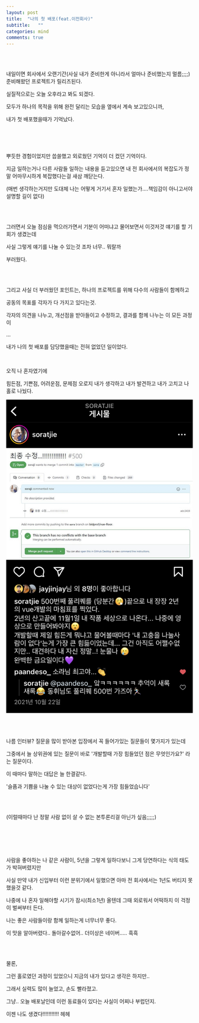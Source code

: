```yaml
---
layout: post
title:  "나의 첫 배포(feat.이전회사)"
subtitle:   ""
categories: mind
comments: true
---
```




<br>

<br>

내일이면 회사에서 오랜기간(사실 내가 준비한게 아니라서 얼마나 준비했는지 멀름;;;;) 준비해왔던 프로젝트가 릴리즈된다.

실질적으로는 오늘 오후라고 봐도 되겠다.

모두가 하나의 목적을 위해 완전 달리는 모습을 옆에서 계속 보고있으니까,

내가 첫 배포했을때가 기억났다. 

<br>

<br>

<br>

뿌듯한 경험이었지만 씁쓸했고 외로웠던 기억이 더 컸던 기억이다.

지금 일하는거나 다른 사람들 일하는 내용을 듣고있으면 내 전 회사에서의 복잡도가 정말 어마무시하게 복잡했다는걸 새삼 깨닫는다.

(매번 생각하는거지만 도대체 나는 어떻게 거기서 혼자 일했는가....책임감이 아니고서야 설명할 길이 없다)

<br>

<br>

그러면서 오늘 점심을 먹으러가면서 기분이 어떠냐고 물어보면서 이것저것 얘기를 할 기회가 생겼는데

사실 그렇게 얘기를 나눌 수 있는것 조차 너무.. 뭐랄까

부러웠다.

<br>

<br>

그리고 사실 더 부러웠던 포인트는, 하나의 프로젝트를 위해 다수의 사람들이 함께하고

공동의 목표를 각자가 다 가지고 있다는것.

각자의 의견을 나누고, 개선점을 받아들이고 수정하고, 결과를 함께 나누는 이 모든 과정이 

...

내가 나의 첫 배포를 담당했을때는 전혀 없었던 일이었다.

<br>

오직 나 혼자였기에

힘든점, 기쁜점, 어려운점, 문제점 오로지 내가 생각하고 내가 발견하고 내가 고치고 나 홀로 나눴다.



![insta](/assets/img/IMG_8331.jpg)

<br>

<br>

나름 인터뷰? 질문을 많이 받아본 입장에서 꼭 들어가있는 질문들이 몇가지가 있는데

그중에서 늘 상위권에 있는 질문이 바로 '개발할때 가장 힘들었던 점은 무엇인가요?' 라는 질문이다.

이 때마다 말하는 대답은 늘 한결같다.

'슬픔과 기쁨을 나눌 수 있는 대상이 없었다는게 가장 힘들었습니다'

<br>

<br>

(이럴때마다 난 정말 사람 없이 살 수 없는 본투론리걸 아닌가 싶음;;;;;)

<br>

<br>

<br>

<br>

사람을 좋아하는 나 같은 사람이, 5년을 그렇게 일하다보니 그게 당연하다는 식의 태도가 박혀버렸지만

사실 만약 내가 신입부터 이런 분위기에서 일했으면 아마 전 회사에서는 1년도 버티지 못했을것 같다.

나중에 나 혼자 일해야할 시기가 잠시(최소1년) 올텐데 그때 외로워서 어떡하지 이 걱정이 벌써부터 든다.

나는 좋은 사람들이랑 함께 일하는게 너무너무 좋다.

이 맛을 알아버렸다.. 돌아갈수없어.. 더이상은 네이버..... 흑흑

<br>

<br>

물론,

그런 홀로였던 과정이 있었으니 지금의 내가 있다고 생각은 하지만..

그래서 실력도 많이 늘었고, 손도 빨라졌고. 

그냥.. 오늘 배포날인데 이런 동료들이 있다는 사실이 어찌나 부럽던지.

이젠 나도 생겼다!!!!!!!!!!! 헤헤













